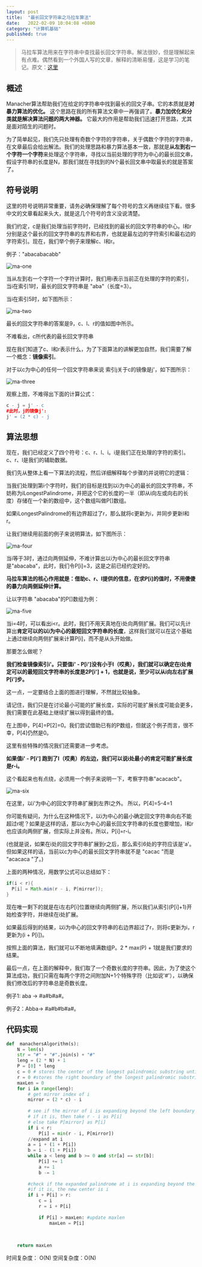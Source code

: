 ```yaml
---
layout: post
title:  "最长回文字符串之马拉车算法"
date:   2022-02-09 10:04:08 +0800
category: "计算机基础"
published: true
---
```


> 马拉车算法用来在字符串中查找最长回文字符串。解法很妙，但是理解起来有点难。偶然看到一个外国人写的文章，解释的清晰易懂，这是学习的笔记。原文：[这里](https://medium.com/hackernoon/manachers-algorithm-explained-longest-palindromic-substring-22cb27a5e96f)



<!--more-->


## 概述

Manacher算法帮助我们在给定的字符串中找到最长的回文子串。它的本质就是**对暴力算法的优化。** 这个思路在我的所有算法文章中一再强调了。**暴力加优化和分类就是解决算法问题的两大神器。** 它最大的作用是帮助我们迅速打开思路，尤其是面对陌生的问题时。

为了简单起见，我们先只处理有奇数个字符的字符串，关于偶数个字符的字符串，在文章最后会给出解法。我们的处理思路和暴力算法基本一致，那就是**从左到右一个字符一个字符**来处理这个字符串，寻找以当前处理的字符为中心的最长回文串，假设字符串的长度是N，那我们就在寻找到的N个最长回文串中取最长的就是答案了。

## 符号说明
这里的符号说明非常重要，请务必确保理解了每个符号的含义再继续往下看。很多中文的文章看起来头大，就是这几个符号的含义没说清楚。

我们约定，c是我们处理当前字符时，已经找到的最长的回文字符串的中心。l和r分别是这个最长的回文字符串的左界和右界，也就是最左边的字符索引和最右边的字符索引。现在，我们举个例子来理解c、l和r。

例子："abacabacabb"

![ma-one](https://cdn.jsdelivr.net/gh/liwenju0/blog_pictures@main/pics/ma-one.jpeg)

当从左到右一个字符一个字符计算时，我们用i表示当前正在处理的字符的索引，当i在索引1时，最长的回文字符串是 "aba"（长度=3）。

当i在索引5时，如下图所示：

![ma-two](https://cdn.jsdelivr.net/gh/liwenju0/blog_pictures@main/pics/ma-two.jpeg)



最长的回文字符串的答案是9，c、l、r的值如图中所示。

不难看出，c所代表的最长回文字符串

现在我们知道了c、l和r表示什么，为了下面算法的讲解更加自然，我们需要了解一个概念：**镜像索引**。

对于以c为中心的任何一个回文字符串来说 索引j关于c的镜像是j'，如下图所示：

![ma-three](https://cdn.jsdelivr.net/gh/liwenju0/blog_pictures@main/pics/ma-three.jpeg)

观察上图，不难得出下面的计算公式：
```python
c - j = j' - c
#此时，j的镜像j':
j' = (2 * c) - j
```

## 算法思想

现在，我们已经定义了四个符号：c、r、l、i。i是我们正在处理的字符的索引。 c、r、l是我们的辅助数据。

我们先从整体上看一下算法的流程，然后详细解释每个步骤的并说明它的逻辑：

当我们处理到第i个字符时，我们的目标是找到以i为中心的最长的回文字符串，不妨称为iLongestPalindrome，并把这个它的长度的一半（即从i向左或向右的长度）存储在一个新的数组中，这个数组叫做P[]数组。

如果iLongestPalindrome的有边界超过了r，那么就将c更新为i，并同步更新l和r。

让我们继续用前面的例子来说明算法，如下图所示：

![ma-four](https://cdn.jsdelivr.net/gh/liwenju0/blog_pictures@main/pics/ma-four.jpeg)

当i等于3时，通过向两侧延伸，不难计算出以i为中心的最长回文字符串是"abacaba"，此时，我们令P[i]=3，这是之前已经约定好的。

**马拉车算法的核心作用就是：借助c、r、l提供的信息，在求P[i]的值时，不用傻傻的暴力向两侧延伸计算。**


让以字符串 "abacaba"的P[]数组为例：

![ma-five](https://cdn.jsdelivr.net/gh/liwenju0/blog_pictures@main/pics/ma-five.jpeg)


当i=4时，可以看出i<r。此时，我们不用天真地在i处向两侧扩展。我们可以先计算出**肯定可以的以i为中心的最短回文字符串的长度**，这样我们就可以在这个基础上通过继续向两侧扩展来计算P[i]，而不是从头开始做。

那要怎么做呢？

**我们检查镜像索引i'。只要值i' - P[i']没有小于l（哎奥），我们就可以确定在i处肯定可以的最短回文字符串的长度是2P[i'] + 1，也就是说，至少可以从i向左右扩展P[i']步。**

这一点，一定要结合上面的图进行理解，不然就比较抽象。

请记住，我们只是在讨论最小可能的扩展长度，实际的可能扩展长度可能会更多，我们需要在此基础上继续扩展以得到最终的值。

在上图中，P[4]=P[2]=0。我们尝试借助已有的P数组，但就这个例子而言，很不幸，P[4]仍然是0。

这里有些特殊的情况我们还需要进一步考虑。

**如果值i' - P[i'] 跑到了l（哎奥）的左边，我们可以说i处最小的肯定可能扩展长度是r-i。**

这个看起来也有点绕，必须用一个例子来说明一下，考察字符串"acacacb"。

![ma-six](https://cdn.jsdelivr.net/gh/liwenju0/blog_pictures@main/pics/ma-six.jpeg)


在这里，以i'为中心的回文字符串扩展到左界l之外。
所以，P[4]=5-4=1


你可能有疑问，为什么在这种情况下，以i为中心的最小确定回文字符串向右不能超过r呢？如果是这样的话，那以c为中心的最长回文字符串的长度也要增加，l和r也应该向两侧扩展，但实际上并没有。所以，P[i]=r-i。

(也就是说，如果在i处的回文字符串扩展到r之后，那么索引6处的字符应该是'a'。但如果这样的话，当前以c为中心的最长回文字符串就不是 "cacac "而是 "acacaca "了。)

上面的两种情况，用数学公式可以总结如下：

```java
if(i < r){
  P[i] = Math.min(r - i, P[mirror]);
}
```
现在唯一剩下的就是在i左右P[i]位置继续向两侧扩展，所以我们从索引(P[i]+1)开始检查字符，并继续在i处扩展。

如果最后得到的结果，以i为中心的回文字符串的右边界超过了r，则将c更新为i，r更新为(i + P[i])。

按照上面的算法，我们就可以不断地填满数组P。2 \* max(P) + 1就是我们要求的结果。

最后一点，在上面的解释中，我们取了一个奇数长度的字符串。因此，为了使这个算法成功，我们只需在每两个字符之间附加N+1个特殊字符（比如说'#'），以确保我们修改后的字符串总是奇数长度。

例子1: aba -> #a#b#a#。

例子2：Abba-> #a#b#b#a#。

## 代码实现
```python
def  manachersAlgorithm(s):
    N = len(s)
    str = "#" + "#".join(s) + "#"
    leng = (2 * N) + 1
    P = [0] * leng
    c = 0 # stores the center of the longest palindromic substring until now
    r = 0 #stores the right boundary of the longest palindromic substring until now
    maxLen = 0
    for i in range(leng):
        # get mirror index of i
        mirror = (2 * c) - i
        
        # see if the mirror of i is expanding beyond the left boundary of current longest palindrome at center c
        # if it is, then take r - i as P[i]
        # else take P[mirror] as P[i]
        if i < r:
            P[i] = min(r - i, P[mirror])
        //expand at i
        a = i + (1 + P[i])
        b = i - (1 + P[i])
        while a < leng and b >= 0 and str[a] == str[b]: 
            P[i] += 1
            a += 1
            b -= 1
        
        #check if the expanded palindrome at i is expanding beyond the right boundary of current longest palindrome at center c
        #if it is, the new center is i
        if i + P[i] > r:
            c = i
            r = i + P[i]
            
            if P[i] > maxLen: #update maxlen
                maxLen = P[i]
            
        
    
    return maxLen

```
时间复杂度： O(N)
空间复杂度：O(N)
